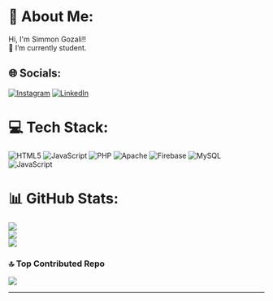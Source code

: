 # 💫 About Me:
Hi, I'm Simmon Gozali!!<br>
🔭 I’m currently student.


## 🌐 Socials:
[![Instagram](https://img.shields.io/badge/Instagram-%23E4405F.svg?logo=Instagram&logoColor=white)](https://instagram.com/https://www.instagram.com/) [![LinkedIn](https://img.shields.io/badge/LinkedIn-%230077B5.svg?logo=linkedin&logoColor=white)](https://linkedin.com/in/https://www.linkedin.com) 

# 💻 Tech Stack:
![HTML5](https://img.shields.io/badge/html5-%23E34F26.svg?style=for-the-badge&logo=html5&logoColor=white) ![JavaScript](https://img.shields.io/badge/javascript-%23323330.svg?style=for-the-badge&logo=javascript&logoColor=%23F7DF1E) ![PHP](https://img.shields.io/badge/php-%23777BB4.svg?style=for-the-badge&logo=php&logoColor=white) ![Apache](https://img.shields.io/badge/apache-%23D42029.svg?style=for-the-badge&logo=apache&logoColor=white) ![Firebase](https://img.shields.io/badge/Firebase-039BE5?style=for-the-badge&logo=Firebase&logoColor=white) ![MySQL](https://img.shields.io/badge/mysql-%2300000f.svg?style=for-the-badge&logo=mysql&logoColor=white) ![JavaScript](https://img.shields.io/badge/javascript-%23323330.svg?style=for-the-badge&logo=javascript&logoColor=%23F7DF1E)

# 📊 GitHub Stats:
![](https://github-readme-stats.vercel.app/api?username=simmong&theme=algolia&hide_border=true&include_all_commits=true&count_private=true)<br/>
![](https://github-readme-streak-stats.herokuapp.com/?user=simmong&theme=algolia&hide_border=true)<br/>
![](https://github-readme-stats.vercel.app/api/top-langs/?username=simmong&theme=algolia&hide_border=true&include_all_commits=true&count_private=true&layout=compact)

### 🔝 Top Contributed Repo
![](https://github-contributor-stats.vercel.app/api?username=simmong&limit=5&theme=algolia&combine_all_yearly_contributions=true)

---
<!-- [![](https://visitcount.itsvg.in/api?id=Aditya-Thakur-369&icon=1&color=0)](https://visitcount.itsvg.in) -->

<!-- Proudly created with GPRM ( https://gprm.itsvg.in ) -->
